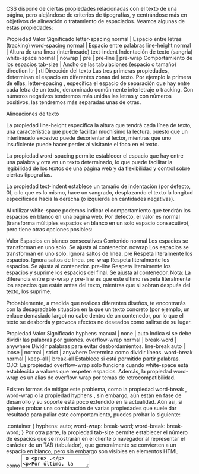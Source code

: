 CSS dispone de ciertas propiedades relacionadas con el texto de una página, pero alejándose de criterios de tipografías, y centrándose más en objetivos de alineación o tratamiento de espaciados. Veamos algunas de estas propiedades:

Propiedad	Valor	Significado
letter-spacing	normal | 	Espacio entre letras (tracking)
word-spacing	normal | 	Espacio entre palabras
line-height	normal | 	Altura de una línea (interlineado)
text-indent		Indentación de texto (sangría)
white-space	normal | nowrap | pre | pre-line | pre-wrap	Comportamiento de los espacios
tab-size	 | 	Ancho de las tabulaciones (espacio o tamaño)
direction	ltr | rtl	Dirección del texto
Las tres primeras propiedades, determinan el espacio en diferentes zonas del texto. Por ejemplo la primera de ellas, letter-spacing , especifica el espacio de separación que hay entre cada letra de un texto, denominado comúnmente interletraje o tracking. Con números negativos tendremos más unidas las letras y con números positivos, las tendremos más separadas unas de otras.

Alineaciones de texto

La propiedad line-height especifica la altura que tendrá cada línea de texto, una característica que puede facilitar muchísimo la lectura, puesto que un interlineado excesivo puede desorientar al lector, mientras que uno insuficiente puede hacer perder al visitante el foco en el texto.

La propiedad word-spacing permite establecer el espacio que hay entre una palabra y otra en un texto determinado, lo que puede facilitar la legibilidad de los textos de una página web y da flexibilidad y control sobre ciertas tipografías.

La propiedad text-indent establece un tamaño de indentación (por defecto, 0), o lo que es lo mismo, hace un sangrado, desplazando el texto la longitud especificada hacia la derecha (o izquierda en cantidades negativas).

Al utilizar white-space podemos indicar el comportamiento que tendrán los espacios en blanco en una página web. Por defecto, el valor es normal (transforma múltiples espacios en blanco en un solo espacio consecutivo), pero tiene otras opciones posibles:

Valor	Espacios en blanco consecutivos	Contenido
normal	Los espacios se transforman en uno solo.	Se ajusta al contenedor.
nowrap	Los espacios se transforman en uno solo.	Ignora saltos de línea.
pre	Respeta literalmente los espacios.	Ignora saltos de línea.
pre-wrap	Respeta literalmente los espacios.	Se ajusta al contenedor.
pre-line	Respeta literalmente los espacios y suprime los espacios del final.	Se ajusta al contenedor.
Nota: La diferencia entre pre-wrap y pre-line es que este último respeta literalmente los espacios que están antes del texto, mientras que si sobran después del texto, los suprime.

Probablemente, a medida que realices diferentes diseños, te encontrarás con la desagradable situación en la que un texto concreto (por ejemplo, un enlace demasiado largo) no cabe dentro de un contenedor, por lo que el texto se desborda y provoca efectos no deseados como salirse de su lugar.

Propiedad	Valor	Significado
hyphens	manual | none | auto	Indica si se debe dividir las palabras por guiones.
overflow-wrap	normal | break-word | anywhere	Dividir palabras para evitar desbordamientos.
line-break	auto | loose | normal | strict | anywhere	Determina como dividir líneas.
word-break	normal | keep-all | break-all	Establece si está permitido partir palabras.
OJO: La propiedad overflow-wrap sólo funciona cuando white-space está establecida a valores que respeten espacios. Además, la propiedad word-wrap es un alias de overflow-wrap por temas de retrocompatibilidad.

Existen formas de mitigar este problema, como la propiedad word-break , word-wrap o la propiedad hyphens , sin embargo, aún están en fase de desarrollo y su soporte está poco extendido en la actualidad. Aún así, si quieres probar una combinación de varias propiedades que suele dar resultado para paliar este comportamiento, puedes probar lo siguiente:

.container {
    hyphens: auto;
    word-wrap: break-word;
    word-break: break-word;
}
Por otra parte, la propiedad tab-size permite establecer el número de espacios que se mostrarán en el cliente o navegador al representar el carácter de un TAB (tabulador), que generalmente se convierten a un espacio en blanco, pero sin embargo son visibles en elementos HTML como <textarea> o <pre> .




Por último, la propiedad direction permite establecer la dirección del texto: de izquierda a derecha (ltr, left to right) o de derecha a izquierda (rtl, right to left).

Alineaciones 
También existen varias propiedades CSS que permiten modificar las diferentes alineaciones de los textos en su conjunto. Veamos un resumen de ellas:

Propiedad	Valor	Significado
text-align	left | center | right | justify	Justificación del texto
text-justify	auto | inter-word | inter-character | none	Método de justificación de textos
text-overflow	clip | ellipsis | texto	Comportamiento cuando el texto no cabe «[...]»
En el primer caso, se puede establecer los valores left , right , center o justify a la propiedad text-align para alinear horizontalmente el texto a la izquierda, a la derecha, en el centro o justificar el texto, respectivamente, de la misma forma que lo hacemos en un procesador de texto.

En la propiedad text-justify indicamos el tipo de justificación de texto que el navegador realizará: automática (el navegador elige), ajustar el espacio entre palabras (el resultado de ajustar con la propiedad word-spacing), ajustar el espacio entre par de carácteres (el resultado de ajustar con la propiedad letter-spacing) y justificación desactivada.




Por su parte, la propiedad text-overflow cambia el comportamiento del navegador cuando detecta que un texto no cabe y se desborda. En ella podemos utilizar los valores clip , desbordar el contenedor (comportamiento por defecto), ellipsis , que muestra el texto «...» cuando no cabe más texto y por último indicar el texto que queremos utilizar en lugar de «...».

Al igual que existe text-align para alinear horizontalmente, también existe la propiedad vertical-align , que se encarga de la alineación vertical de un elemento, pudiendo establecer como valor las siguientes opciones:

Valor	¿Cómo hace la alineación?
baseline	La base del elemento con la base del elemento padre.
sub	El elemento como un subíndice.
super	El elemento como un superíndice.
top	La parte superior del elemento con la parte superior del elemento más alto de la línea.
middle	El elemento en la mitad del elemento padre.
bottom	La parte inferior del elemento con la parte inferior del elemento más bajo de esa línea.
text-top	La parte superior del elemento con la parte superior del texto padre.
text-bottom	La parte inferior del elemento con la parte inferior del texto padre.
tamaño	Sube o baja un elemento el tamaño o porcentaje especificado.
Consejo: Cuidado con vertical-align . Esta propiedad puede querer utilizarse para centrar verticalmente un elemento, sin embargo, su utilización es un poco menos intuitiva de lo que en un principio se cree, ya que se debe utilizar para alinear textos respecto a elementos. Para alinear bloques de contenido o crear estructuras de diseño, véase Flexbox.

Variaciones 
Por último, existen varias propiedades aplicables a los textos para variar su naturaleza. Echemos un vistazo:

Propiedad	Valor	Significado
text-decoration	none | underline | overline | line-through	Indica el tipo de subrayado (decoración)
text-transform	none | capitalize | uppercase | lowercase	Transforma a mayús/minús o texto capitalizado
La propiedad text-decoration permite establecer subrayados (underline), subrayados por encima del texto (overline) y tachados (line-through). Indicando el valor none se puede eliminar cualquiera de los formatos anteriores. Es muy utilizado, por ejemplo, para eliminar el subrayado de los textos que tienen un enlace o hipervínculo.

Por último, la propiedad text-transform es muy útil para convertir textos a mayúsculas (uppercase) o minúsculas (lowercase), o incluso capitalizar el texto (capitalize), es decir, poner sólo la primera letra en mayúscula, independientemente de como esté escrito en el documento HTML.